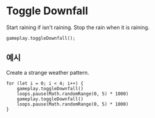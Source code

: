 # Toggle Downfall

Start raining if isn't raining. Stop the rain when it is raining.

```sig
gameplay.toggleDownfall();
```

## 예시

Create a strange weather pattern.

```blocks
for (let i = 0; i < 4; i++) {
    gameplay.toggleDownfall()
    loops.pause(Math.randomRange(0, 5) * 1000)
    gameplay.toggleDownfall()
    loops.pause(Math.randomRange(0, 5) * 1000)
}
```